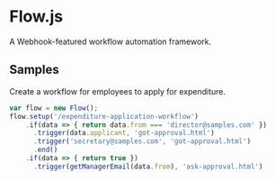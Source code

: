 # Flow.js
A Webhook-featured workflow automation framework.

## Samples
Create a workflow for employees to apply for expenditure.
```js
var flow = new Flow();
flow.setup('/expenditure-application-workflow')
    .if(data => { return data.from === 'director@samples.com' })
      .trigger(data.applicant, 'got-approval.html')
      .trigger('secretary@samples.com', 'got-approval.html')
      .end()
    .if(data => { return true })
      .trigger(getManagerEmail(data.from), 'ask-approval.html')
```
